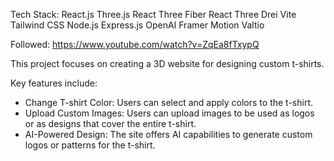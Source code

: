 Tech Stack:
React.js
Three.js
React Three Fiber
React Three Drei
Vite
Tailwind CSS
Node.js
Express.js
OpenAI
Framer Motion
Valtio

Followed: https://www.youtube.com/watch?v=ZqEa8fTxypQ

This project focuses on creating a 3D website for designing custom t-shirts. 

Key features include:

  * Change T-shirt Color: Users can select and apply colors to the t-shirt.
  * Upload Custom Images: Users can upload images to be used as logos or as designs that cover the entire t-shirt.
  * AI-Powered Design: The site offers AI capabilities to generate custom logos or patterns for the t-shirt.
